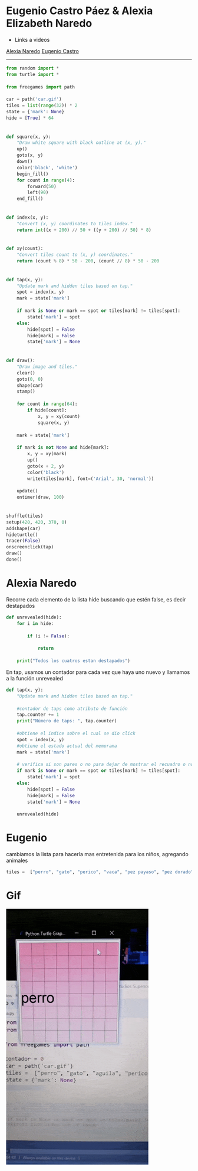 # Eugenio Castro Páez & Alexia Elizabeth Naredo

- Links a videos 

[Alexia Naredo](https://drive.google.com/file/d/17P2v-iUNqiCbSF7-OHdnFO4vaPnKnZXw/view?usp=sharing "Liga Drive")
[Eugenio Castro](https://drive.google.com/file/d/1jJMKVFQpUHIStKf2ve2OTmQK-lLqvQxz/view?usp=sharing "Liga Drive")

---

```python
from random import *
from turtle import *

from freegames import path

car = path('car.gif')
tiles = list(range(32)) * 2
state = {'mark': None}
hide = [True] * 64


def square(x, y):
    "Draw white square with black outline at (x, y)."
    up()
    goto(x, y)
    down()
    color('black', 'white')
    begin_fill()
    for count in range(4):
        forward(50)
        left(90)
    end_fill()


def index(x, y):
    "Convert (x, y) coordinates to tiles index."
    return int((x + 200) // 50 + ((y + 200) // 50) * 8)


def xy(count):
    "Convert tiles count to (x, y) coordinates."
    return (count % 8) * 50 - 200, (count // 8) * 50 - 200


def tap(x, y):
    "Update mark and hidden tiles based on tap."
    spot = index(x, y)
    mark = state['mark']

    if mark is None or mark == spot or tiles[mark] != tiles[spot]:
        state['mark'] = spot
    else:
        hide[spot] = False
        hide[mark] = False
        state['mark'] = None


def draw():
    "Draw image and tiles."
    clear()
    goto(0, 0)
    shape(car)
    stamp()

    for count in range(64):
        if hide[count]:
            x, y = xy(count)
            square(x, y)

    mark = state['mark']

    if mark is not None and hide[mark]:
        x, y = xy(mark)
        up()
        goto(x + 2, y)
        color('black')
        write(tiles[mark], font=('Arial', 30, 'normal'))

    update()
    ontimer(draw, 100)


shuffle(tiles)
setup(420, 420, 370, 0)
addshape(car)
hideturtle()
tracer(False)
onscreenclick(tap)
draw()
done()
```
# Alexia Naredo
Recorre cada elemento de la lista hide buscando que estén false, es decir destapados
```python
def unrevealed(hide):
    for i in hide:

        if (i != False):

            return

    print("Todos los cuatros estan destapados")
```

En tap, usamos un contador para cada vez que haya uno nuevo y llamamos a la función unrevealed

```python
def tap(x, y):
    "Update mark and hidden tiles based on tap."
    
    #contador de taps como atributo de función
    tap.counter += 1
    print("Número de taps: ", tap.counter)

    #obtiene el indice sobre el cual se dio click
    spot = index(x, y)
    #obtiene el estado actual del memorama
    mark = state['mark']
    
    # verifica si son pares o no para dejar de mostrar el recuadro o no
    if mark is None or mark == spot or tiles[mark] != tiles[spot]:
        state['mark'] = spot
    else:
        hide[spot] = False
        hide[mark] = False
        state['mark'] = None
        
    unrevealed(hide)
```
# Eugenio
cambiamos la lista para hacerla mas entretenida para los niños, agregando animales
```python
tiles =  ["perro", "gato", "perico", "vaca", "pez payaso", "pez dorado", "serpiente", "mono", "araña", "lobo", "gorila", "lagarto", "leon", "oso", "elefante", "murcielago", "cebra", "panda", "sapo", "tigre", "caballo", "cerdo", "delfin", "venado", "zorro", "mapache", "koala", "hipopotamo", "pavorreal", "camello"] * 2
```

# Gif
![Memorama Gif](MemoramaGif.gif)
